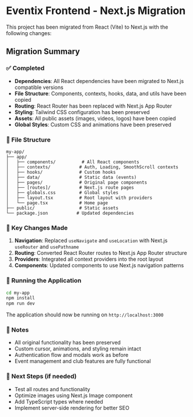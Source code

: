 # Eventix Frontend - Next.js Migration

This project has been migrated from React (Vite) to Next.js with the following changes:

## Migration Summary

### ✅ Completed
- **Dependencies**: All React dependencies have been migrated to Next.js compatible versions
- **File Structure**: Components, contexts, hooks, data, and utils have been copied
- **Routing**: React Router has been replaced with Next.js App Router
- **Styling**: Tailwind CSS configuration has been preserved
- **Assets**: All public assets (images, videos, logos) have been copied
- **Global Styles**: Custom CSS and animations have been preserved

### 📁 File Structure
```
my-app/
├── app/
│   ├── components/          # All React components
│   ├── contexts/           # Auth, Loading, SmoothScroll contexts
│   ├── hooks/              # Custom hooks
│   ├── data/               # Static data (events)
│   ├── pages/              # Original page components
│   ├── [routes]/           # Next.js route pages
│   ├── globals.css         # Global styles
│   ├── layout.tsx          # Root layout with providers
│   └── page.tsx            # Home page
├── public/                 # Static assets
└── package.json           # Updated dependencies
```

### 🔄 Key Changes Made
1. **Navigation**: Replaced `useNavigate` and `useLocation` with Next.js `useRouter` and `usePathname`
2. **Routing**: Converted React Router routes to Next.js App Router structure
3. **Providers**: Integrated all context providers into the root layout
4. **Components**: Updated components to use Next.js navigation patterns

### 🚀 Running the Application
```bash
cd my-app
npm install
npm run dev
```

The application should now be running on `http://localhost:3000`

### 📝 Notes
- All original functionality has been preserved
- Custom cursor, animations, and styling remain intact
- Authentication flow and modals work as before
- Event management and club features are fully functional

### 🔧 Next Steps (if needed)
- Test all routes and functionality
- Optimize images using Next.js Image component
- Add TypeScript types where needed
- Implement server-side rendering for better SEO
